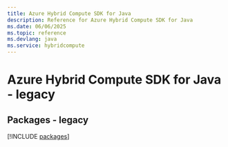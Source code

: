 ```yaml
---
title: Azure Hybrid Compute SDK for Java
description: Reference for Azure Hybrid Compute SDK for Java
ms.date: 06/06/2025
ms.topic: reference
ms.devlang: java
ms.service: hybridcompute
---
```

# Azure Hybrid Compute SDK for Java - legacy
## Packages - legacy
[!INCLUDE [packages](hybrid-compute-index.md)]